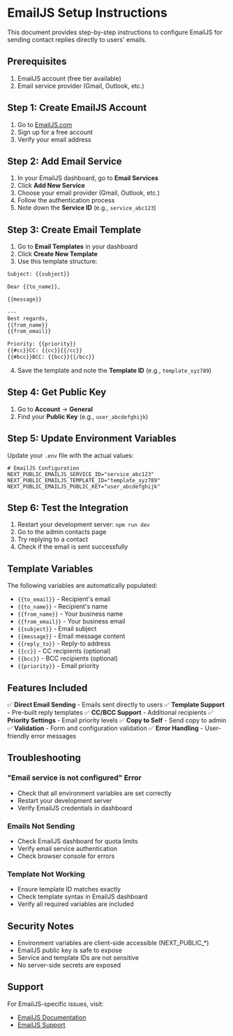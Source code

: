 # EmailJS Setup Instructions

This document provides step-by-step instructions to configure EmailJS for sending contact replies directly to users' emails.

## Prerequisites

1. EmailJS account (free tier available)
2. Email service provider (Gmail, Outlook, etc.)

## Step 1: Create EmailJS Account

1. Go to [EmailJS.com](https://www.emailjs.com/)
2. Sign up for a free account
3. Verify your email address

## Step 2: Add Email Service

1. In your EmailJS dashboard, go to **Email Services**
2. Click **Add New Service**
3. Choose your email provider (Gmail, Outlook, etc.)
4. Follow the authentication process
5. Note down the **Service ID** (e.g., `service_abc123`)

## Step 3: Create Email Template

1. Go to **Email Templates** in your dashboard
2. Click **Create New Template**
3. Use this template structure:

```html
Subject: {{subject}}

Dear {{to_name}},

{{message}}

---
Best regards,
{{from_name}}
{{from_email}}

Priority: {{priority}}
{{#cc}}CC: {{cc}}{{/cc}}
{{#bcc}}BCC: {{bcc}}{{/bcc}}
```

4. Save the template and note the **Template ID** (e.g., `template_xyz789`)

## Step 4: Get Public Key

1. Go to **Account** → **General**
2. Find your **Public Key** (e.g., `user_abcdefghijk`)

## Step 5: Update Environment Variables

Update your `.env` file with the actual values:

```env
# EmailJS Configuration
NEXT_PUBLIC_EMAILJS_SERVICE_ID="service_abc123"
NEXT_PUBLIC_EMAILJS_TEMPLATE_ID="template_xyz789"
NEXT_PUBLIC_EMAILJS_PUBLIC_KEY="user_abcdefghijk"
```

## Step 6: Test the Integration

1. Restart your development server: `npm run dev`
2. Go to the admin contacts page
3. Try replying to a contact
4. Check if the email is sent successfully

## Template Variables

The following variables are automatically populated:

- `{{to_email}}` - Recipient's email
- `{{to_name}}` - Recipient's name
- `{{from_name}}` - Your business name
- `{{from_email}}` - Your business email
- `{{subject}}` - Email subject
- `{{message}}` - Email message content
- `{{reply_to}}` - Reply-to address
- `{{cc}}` - CC recipients (optional)
- `{{bcc}}` - BCC recipients (optional)
- `{{priority}}` - Email priority

## Features Included

✅ **Direct Email Sending** - Emails sent directly to users
✅ **Template Support** - Pre-built reply templates
✅ **CC/BCC Support** - Additional recipients
✅ **Priority Settings** - Email priority levels
✅ **Copy to Self** - Send copy to admin
✅ **Validation** - Form and configuration validation
✅ **Error Handling** - User-friendly error messages

## Troubleshooting

### "Email service is not configured" Error
- Check that all environment variables are set correctly
- Restart your development server
- Verify EmailJS credentials in dashboard

### Emails Not Sending
- Check EmailJS dashboard for quota limits
- Verify email service authentication
- Check browser console for errors

### Template Not Working
- Ensure template ID matches exactly
- Check template syntax in EmailJS dashboard
- Verify all required variables are included

## Security Notes

- Environment variables are client-side accessible (NEXT_PUBLIC_*)
- EmailJS public key is safe to expose
- Service and template IDs are not sensitive
- No server-side secrets are exposed

## Support

For EmailJS-specific issues, visit:
- [EmailJS Documentation](https://www.emailjs.com/docs/)
- [EmailJS Support](https://www.emailjs.com/support/)
